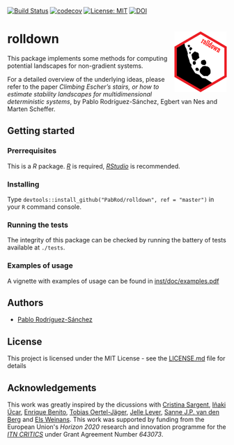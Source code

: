 [![Build Status](https://travis-ci.org/PabRod/rolldown.svg?branch=master)](https://travis-ci.org/PabRod/rolldown)
[![codecov](https://codecov.io/gh/PabRod/rolldown/graph/badge.svg)](https://codecov.io/gh/PabRod/rolldown)
[![License: MIT](https://img.shields.io/badge/License-MIT-yellow.svg)](https://opensource.org/licenses/MIT)
[![DOI](https://zenodo.org/badge/143162432.svg)](https://zenodo.org/badge/latestdoi/143162432)

# rolldown <img src="vignettes/img/logo.png" width="120" align="right" />
This package implements some methods for computing potential landscapes for non-gradient systems.

For a detailed overview of the underlying ideas, please refer to the paper _Climbing Escher’s stairs, or how to estimate stability
landscapes for multidimensional deterministic systems_, by Pablo Rodríguez-Sánchez, Egbert van Nes and Marten Scheffer.

## Getting started

### Prerrequisites
This is a _R_ package. [_R_](https://www.r-project.org/) is required, [_RStudio_](https://www.rstudio.com/) is recommended.

### Installing
Type `devtools::install_github("PabRod/rolldown", ref = "master")` in your `R` command console.

### Running the tests
The integrity of this package can be checked by running the battery of tests available at `./tests`.

### Examples of usage
A vignette with examples of usage can be found in [inst/doc/examples.pdf](inst/doc/examples.pdf)

## Authors
- [Pablo Rodríguez-Sánchez](https://pabrod.github.io)

## License
This project is licensed under the MIT License - see the [LICENSE.md](LICENSE) file for details

## Acknowledgements
This work was greatly inspired by the dicussions with [Cristina Sargent](https://www.researchgate.net/profile/Cristina_Sargent), [Iñaki Úcar](https://github.com/Enchufa2/), [Enrique Benito](https://sites.google.com/site/enriquebenitomatias/), [Tobias Oertel-Jäger](https://users.fmi.uni-jena.de/~tjaeger/), [Jelle Lever](https://www.linkedin.com/in/jellelever/), [Sanne J.P. van den Berg](https://www.linkedin.com/in/sanne-van-den-berg-23253b6b/) and [Els Weinans](https://www.wur.nl/es/Persons/Els-E-Els-Weinans-MSc.htm). This work was supported by funding from the European Union's _Horizon 2020_ research and innovation programme for the [_ITN CRITICS_](http://www.criticsitn.eu/wp/) under Grant Agreement Number _643073_.
